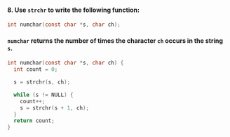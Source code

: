 #### 8. Use `strchr` to write the following function:

```c
int numchar(const char *s, char ch);
```

#### `numchar` returns the number of times the character `ch` occurs in the string `s`.

```c
int numchar(const char *s, char ch) {
  int count = 0;

  s = strchr(s, ch);

  while (s != NULL) {
    count++;
    s = strchr(s + 1, ch);
  }
  return count;
}
```
